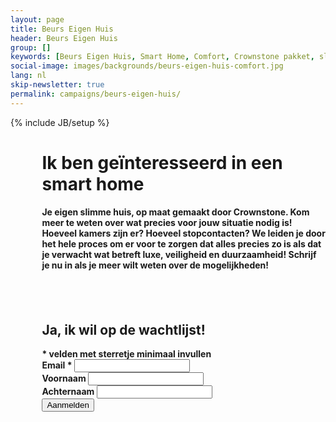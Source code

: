 ```yaml
---
layout: page
title: Beurs Eigen Huis
header: Beurs Eigen Huis
group: []
keywords: [Beurs Eigen Huis, Smart Home, Comfort, Crownstone pakket, slim huis, domotica]
social-image: images/backgrounds/beurs-eigen-huis-comfort.jpg
lang: nl
skip-newsletter: true
permalink: campaigns/beurs-eigen-huis/
---
```

{% include JB/setup %}

<div class="container-fluid container-launch" style="background-image: url(/images/backgrounds/beurs-eigen-huis-comfort.jpg);">
<div class="row">
<div class="col-xs-12 col-md-6" markdown="1" style="padding-left: 10%; font-weight: bold">

# Ik ben geïnteresseerd in een smart home

Je eigen slimme huis, op maat gemaakt door Crownstone. Kom meer te weten over wat precies voor jouw situatie nodig is! Hoeveel kamers zijn er? 
Hoeveel stopcontacten? We leiden je door het hele proces om er voor te zorgen dat alles precies zo is als dat je 
verwacht wat betreft luxe, veiligheid en duurzaamheid! Schrijf je nu in als je meer wilt weten over de mogelijkheden!

<div id="mc_embed_signup" class="newsletter" style="padding:40px 0px 400px 0px">
<form action="https://rocks.us10.list-manage.com/subscribe/post?u=d03baf337210e326a61dc14d5&amp;id=29d18543b3" method="post" id="mc-embedded-subscribe-form" name="mc-embedded-subscribe-form" class="validate" target="_blank" novalidate>
    <div id="mc_embed_signup_scroll">
	<h2>Ja, ik wil op de wachtlijst!</h2>
<div class="indicates-required"><span class="asterisk">*</span> velden met sterretje minimaal invullen</div>
<div class="mc-field-group">
	<label for="mce-EMAIL">Email <span class="asterisk">*</span>
</label>
	<input type="email" value="" name="EMAIL" class="required email" id="mce-EMAIL">
</div>
<div class="mc-field-group">
	<label for="mce-FNAME">Voornaam </label>
	<input type="text" value="" name="FNAME" class="" id="mce-FNAME">
</div>
<div class="mc-field-group">
	<label for="mce-LNAME">Achternaam </label>
	<input type="text" value="" name="LNAME" class="" id="mce-LNAME">
</div>
<!-- https://us10.campaign-archive.com/home?u=d03baf337210e326a61dc14d5&amp;id=2f6334dba1 -->
	<div id="mce-responses" class="clear">
		<div class="response" id="mce-error-response" style="display:none"></div>
		<div class="response" id="mce-success-response" style="display:none"></div>
	</div>    <!-- real people should not fill this in and expect good things - do not remove this or risk form bot signups-->
    <div style="position: absolute; left: -5000px;" aria-hidden="true"><input type="text" name="b_d03baf337210e326a61dc14d5_a23d3e9ded" tabindex="-1" value=""></div>
    <div class="clear"><input type="submit" value="Aanmelden" name="subscribe" id="mc-embedded-subscribe" class="button"></div>
    </div>
</form>
</div>
<script type='text/javascript' src='//s3.amazonaws.com/downloads.mailchimp.com/js/mc-validate.js'></script><script type='text/javascript'>(function($) {window.fnames = new Array(); window.ftypes = new Array();fnames[0]='EMAIL';ftypes[0]='email';fnames[1]='FNAME';ftypes[1]='text';fnames[2]='LNAME';ftypes[2]='text';}(jQuery));var $mcj = jQuery.noConflict(true);</script>
<!--End mc_embed_signup-->

</div><!-- col-xs-12 -->
</div><!-- row -->
</div><!-- container -->
